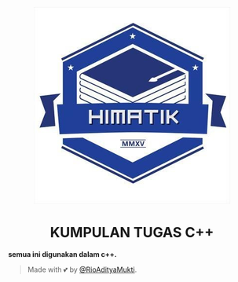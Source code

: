 <p align="center">
  <img src="./LOGO HIMATIK.jpg" alt="logo himatik">
</p>
<h1 align="center">
  <b>KUMPULAN TUGAS C++</b>
</h1>

<b>semua ini digunakan dalam c++.</b>

































> Made with 💕 by [@RioAdityaMukti](https://t.me/xyzcoco).                                      
